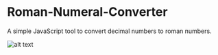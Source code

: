 # Roman-Numeral-Converter
A simple JavaScript tool to convert decimal numbers to roman numbers.

![alt text](in_action.gif)
